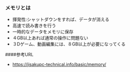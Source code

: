 ### メモリとは

- 揮発性:シャットダウンをすれば、データが消える
- 高速で読み書きを行う
- 一時的なデータをメモリに保存
- ４GB以上あれば通常の操作に問題ない
- ３Dゲーム、動画編集には、８GB以上が必要になってくる

####参考URL
- https://jisakupc-technical.info/basic/memory/
